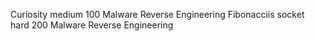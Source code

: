 Curiosity 	medium	100	Malware Reverse Engineering
Fibonacciís socket 	hard	200	Malware Reverse Engineering

